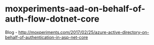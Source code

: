 # moxperiments-aad-on-behalf-of-auth-flow-dotnet-core
Blog - http://moxperiments.com/2017/02/25/azure-active-directory-on-behalf-of-authentication-in-asp-net-core
